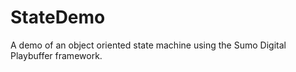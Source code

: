 # StateDemo

A demo of an object oriented state machine using the Sumo Digital Playbuffer framework.
